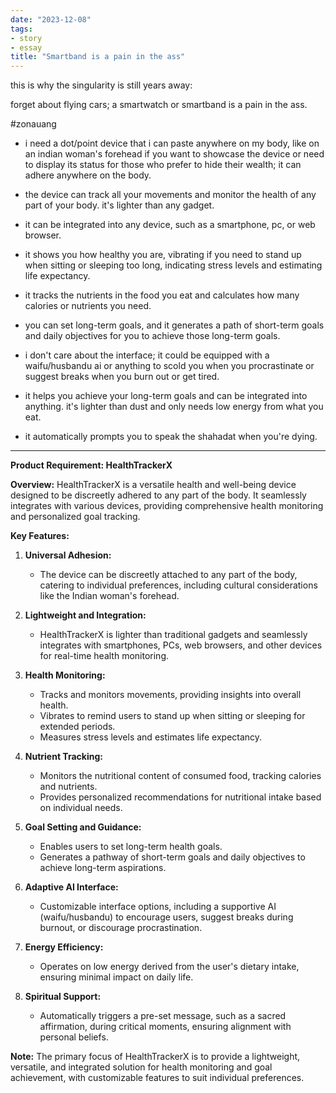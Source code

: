 ```yaml
---
date: "2023-12-08"
tags:
- story
- essay
title: "Smartband is a pain in the ass"
---
```


this is why the singularity is still years away:

forget about flying cars; a smartwatch or smartband is a pain in the ass. 

#zonauang

- i need a dot/point device that i can paste anywhere on my body, like on an indian woman's forehead if you want to showcase the device or need to display its status for those who prefer to hide their wealth; it can adhere anywhere on the body.

- the device can track all your movements and monitor the health of any part of your body. it's lighter than any gadget. 

- it can be integrated into any device, such as a smartphone, pc, or web browser.

- it shows you how healthy you are, vibrating if you need to stand up when sitting or sleeping too long, indicating stress levels and estimating life expectancy.

- it tracks the nutrients in the food you eat and calculates how many calories or nutrients you need.

- you can set long-term goals, and it generates a path of short-term goals and daily objectives for you to achieve those long-term goals.

- i don't care about the interface; it could be equipped with a waifu/husbandu ai or anything to scold you when you procrastinate or suggest breaks when you burn out or get tired.

- it helps you achieve your long-term goals and can be integrated into anything. it's lighter than dust and only needs low energy from what you eat.

- it automatically prompts you to speak the shahadat when you're dying.

---
**Product Requirement: HealthTrackerX**

**Overview:**
HealthTrackerX is a versatile health and well-being device designed to be discreetly adhered to any part of the body. It seamlessly integrates with various devices, providing comprehensive health monitoring and personalized goal tracking.

**Key Features:**

1. **Universal Adhesion:**
   - The device can be discreetly attached to any part of the body, catering to individual preferences, including cultural considerations like the Indian woman's forehead.

2. **Lightweight and Integration:**
   - HealthTrackerX is lighter than traditional gadgets and seamlessly integrates with smartphones, PCs, web browsers, and other devices for real-time health monitoring.

3. **Health Monitoring:**
   - Tracks and monitors movements, providing insights into overall health.
   - Vibrates to remind users to stand up when sitting or sleeping for extended periods.
   - Measures stress levels and estimates life expectancy.

4. **Nutrient Tracking:**
   - Monitors the nutritional content of consumed food, tracking calories and nutrients.
   - Provides personalized recommendations for nutritional intake based on individual needs.

5. **Goal Setting and Guidance:**
   - Enables users to set long-term health goals.
   - Generates a pathway of short-term goals and daily objectives to achieve long-term aspirations.

6. **Adaptive AI Interface:**
   - Customizable interface options, including a supportive AI (waifu/husbandu) to encourage users, suggest breaks during burnout, or discourage procrastination.

7. **Energy Efficiency:**
   - Operates on low energy derived from the user's dietary intake, ensuring minimal impact on daily life.

8. **Spiritual Support:**
   - Automatically triggers a pre-set message, such as a sacred affirmation, during critical moments, ensuring alignment with personal beliefs.

**Note:**
The primary focus of HealthTrackerX is to provide a lightweight, versatile, and integrated solution for health monitoring and goal achievement, with customizable features to suit individual preferences.
